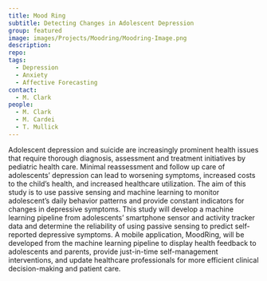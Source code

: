 ```yaml
---
title: Mood Ring
subtitle: Detecting Changes in Adolescent Depression
group: featured
image: images/Projects/Moodring/Moodring-Image.png
description: 
repo: 
tags:
  - Depression
  - Anxiety
  - Affective Forecasting
contact:
  - M. Clark
people: 
  - M. Clark
  - M. Cardei
  - T. Mullick
---
```

  
Adolescent depression and suicide are increasingly prominent health issues that require thorough diagnosis, assessment and treatment initiatives by pediatric health care. Minimal reassessment and follow up care of adolescents’ depression can lead to worsening symptoms, increased costs to the child’s health, and increased healthcare utilization. The aim of this study is to use passive sensing and machine learning to monitor adolescent’s daily behavior patterns and provide constant indicators for changes in depressive symptoms. This study will develop a machine learning pipeline from adolescents’ smartphone sensor and activity tracker data and determine the reliability of using passive sensing to predict self-reported depressive symptoms. A mobile application, MoodRing, will be developed from the machine learning pipeline to display health feedback to adolescents and parents, provide just-in-time self-management interventions, and update healthcare professionals for more efficient clinical decision-making and patient care. 